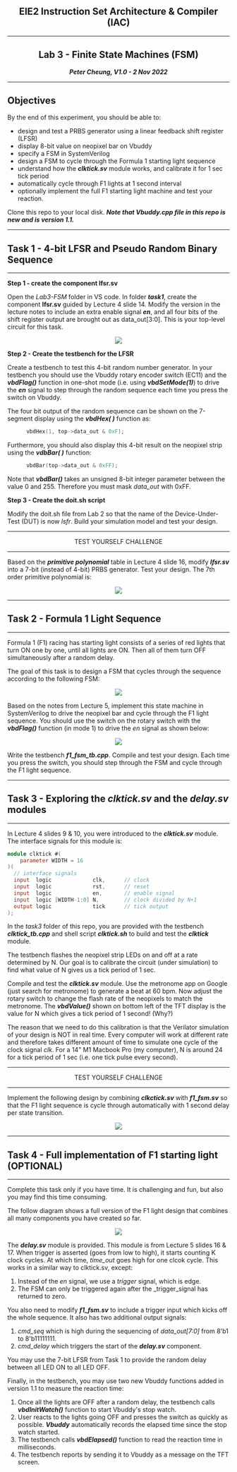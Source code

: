 <center>

## EIE2 Instruction Set Architecture & Compiler (IAC)

---
## Lab 3 - Finite State Machines (FSM)

**_Peter Cheung, V1.0 - 2 Nov 2022_**

---

</center>

## Objectives
By the end of this experiment, you should be able to:
* design and test a PRBS generator using a linear feedback shift register (LFSR)
* display 8-bit value on neopixel bar on Vbuddy
* specify a FSM in SystemVerilog
* design a FSM to cycle through the Formula 1 starting light sequence
* understand how the **_clktick.sv_** module works, and calibrate it for 1 sec tick period
* automatically cycle through F1 lights at 1 second interval
* optionally implement the full F1 starting light machine and test your reaction.

Clone this repo to your local disk.  **_Note that Vbuddy.cpp file in this repo is new and is version 1.1._**

---
## Task 1 - 4-bit LFSR and Pseudo Random Binary Sequence
---

**Step 1 - create the component lfsr.sv**

Open the _Lab3-FSM_ folder in VS code. In folder **_task1_**, create the component **__lfsr.sv__** guided by Lecture 4 slide 14. Modify the version in the lecture notes to include an extra enable signal **_en_**, and all four bits of the shift register output are brought out as data_out[3:0].  This is your top-level circuit for this task.

<p align="center"> <img src="images/lfsr.jpg" /> </p>

**Step 2 - Create the testbench for the LFSR**

Create a testbench to test this 4-bit random number generator.  In your testbench you should use the Vbuddy rotary encoder switch (EC11) and the **_vbdFlag()_** function in one-shot mode (i.e. using **_vbdSetMode(1)_**) to drive the **_en_** signal to step through the random sequence each time you press the switch on Vbuddy.

The four bit output of the random sequence can be shown on the 7-segment display using the **_vbdHex( )_** function as:
```C++
      vbdHex(1, top->data_out & 0xF);
```
Furthermore, you should also display this 4-bit result on the neopixel strip using the **_vdbBar( )_** function:
```C++
      vbdBar(top->data_out & 0xFF);
```
Note that **_vbdBar()_** takes an unsigned 8-bit integer parameter between the value 0 and 255. Therefore you must mask _data_out_ with 0xFF.

**Step 3 - Create the doit.sh script**

Modify the doit.sh file from Lab 2 so that the name of the Device-Under-Test (DUT) is now _lsfr_.  Build your simulation model and test your design.

___

<p align="center">TEST YOURSELF CHALLENGE </p>

___

Based on the **_primitive polynomial_** table in Lecture 4 slide 16, modify **_lfsr.sv_** into a 7-bit (instead of 4-bit) PRBS generator. Test your design.  The 7th order primitive polynomial is:

<p align="center"> <img src="images/equation.jpg" /> </p>

---
## Task 2 - Formula 1 Light Sequence
---

Formula 1 (F1) racing has starting light consists of a series of red lights that turn ON one by one, until all lights are ON. Then all of them turn OFF simultaneously after a random delay.

The goal of this task is to design a FSM that cycles through the sequence according to the following FSM:

<p align="center"> <img src="images/state_diag.jpg" /> </p>

Based on the notes from Lecture 5, implement this state machine in SystemVerilog to drive the neopixel bar and cycle through the F1 light sequence.  You should use the switch on the rotary switch with the **_vbdFlag()_** function (in mode 1) to drive the _en_ signal as shown below:

<p align="center"> <img src="images/F1_FSM.jpg" /> </p>

Write the testbench **_f1_fsm_tb.cpp_**. Compile and test your design.  Each time you press the switch, you should step through the FSM and cycle through the F1 light sequence.

---
## Task 3 - Exploring the **_clktick.sv_** and the **_delay.sv_** modules
---

In Lecture 4 slides 9 & 10, you were introduced to the **_clktick.sv_** module. The interface signals for this module is:

```Verilog
module clktick #(
	parameter WIDTH = 16
)(
  // interface signals
  input  logic             clk,      // clock 
  input  logic             rst,      // reset
  input  logic             en,       // enable signal
  input  logic [WIDTH-1:0] N,     	 // clock divided by N+1
  output logic  		   tick      // tick output
);
```
In the _task3_ folder of this repo, you are provided with the testbench **_clktick_tb.cpp_** and shell script **_clktick.sh_** to build and test the **_clktick_** module.  

The testbench flashes the neopixel strip LEDs on and off at a rate determined by N.  Our goal is to calibrate the circuit (under simulation) to find what value of N gives us a tick period of 1 sec.

Compile and test the **_clktick.sv_** module.  Use the metronome app on Google (just search for metronome) to generate a beat at 60 bpm.  Now adjust the rotary switch to change the flash rate of the neopixels to match the metronome.  The **_vbdValue()_** shown on bottom left of the TFT display is the value for N which gives a tick period of 1 second! (Why?)

The reason that we need to do this calibration is that the Verilator simulation of your design is NOT in real time.  Every computer will work at different rate and therefore takes different amount of time to simulate one cycle of the clock signal _clk_. For a 14" M1 Macbook Pro (my computer), N is around 24 for a tick period of 1 sec (i.e. one tick pulse every second).

___

<p align="center">TEST YOURSELF CHALLENGE </p>

___

Implement the following design by combining **_clkctick.sv_** with **_f1_fsm.sv_** so that the F1 light sequence is cycle through automatically with 1 second delay per state transition.

<p align="center"> <img src="images/f1_sequence.jpg" /> </p>

---
##  Task 4 - Full implementation of F1 starting light (OPTIONAL)
---
Complete this task only if you have time.  It is challenging and fun, but also you may find this time consuming.

The follow diagram shows a full version of the F1 light design that combines all many components you have created so far.

<p align="center"> <img src="images/F1_full.jpg" /> </p>

The **_delay.sv_** module is provided. This module is from  Lecture 5 slides 16 & 17. When trigger is asserted (goes from low to high), it starts counting K clock cycles.  At which time, *time_out* goes high for one clcok cycle. This works in a similar way to clktick.sv, except:
1. Instead of the _en_ signal, we use a _trigger_ signal, which is edge.
2. The FSM can only be triggered again after the _trigger_signal has returned to zero.

You also need to modify **_f1_fsm.sv_** to include a trigger input which kicks off the whole sequence. It also has two additional output signals: 

1. *cmd_seq* which is high during the sequencing of *data_out[7:0]* from 8'b1 to 8'b11111111.  
2. *cmd_delay* which triggers the start of the **_delay.sv_** component.

You may use the 7-bit LFSR from Task 1 to provide the random delay between all LED ON to all LED OFF.

Finally, in the testbench, you may use two new Vbuddy functions added in version 1.1 to measure the reaction time:

1. Once all the lights are OFF after a random delay, the testbench calls **_vbdInitWatch()_** function to start Vbuddy's stop watch.
2. User reacts to the lights going OFF and presses the switch as quickly as possible. **_Vbuddy_** automatically records the elapsed time since the stop watch started.
3. The testbench calls **_vbdElapsed()_** function to read the reaction time in milliseconds.
4. The testbench reports by sending it to Vbuddy as a message on the TFT screen.
